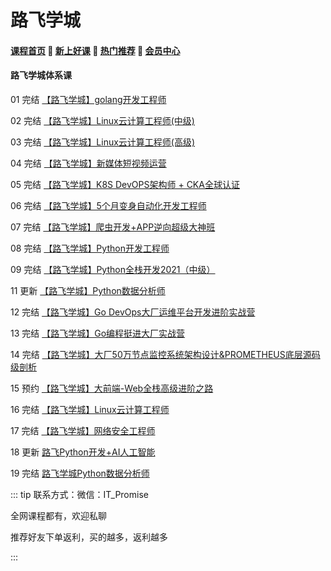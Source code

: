 # 路飞学城

#### [**课程首页**](../../README.md) 💖 [**新上好课**](./xshk.md) 💖 [**热门推荐**](./rmtj.md) 💖 [**会员中心**](./vip.md)

#### 路飞学城体系课

01 完结 [【路飞学城】golang开发工程师](https://www.luffycity.com/light-course/go)

02 完结 [【路飞学城】Linux云计算工程师(中级)](https://www.luffycity.com/employment-course/2/detail)

03 完结 [【路飞学城】Linux云计算工程师(高级)](https://www.luffycity.com/employment-course/3/detail)

04 完结 [【路飞学城】新媒体短视频运营](https://www.luffycity.com/light-course/new-media)

05 完结 [【路飞学城】K8S DevOPS架构师 + CKA全球认证](https://www.luffycity.com/light-course)

06 完结 [【路飞学城】5个月变身自动化开发工程师](https://www.luffycity.com/light-course/automation-python)

07 完结 [【路飞学城】爬虫开发+APP逆向超级大神班](https://www.luffycity.com/light-course)

08 完结 [【路飞学城】Python开发工程师](https://www.luffycity.com/light-course/python)

09 完结 [【路飞学城】Python全栈开发2021（中级）](https://www.luffycity.com/employment-course/1/detail)

11 更新 [【路飞学城】Python数据分析师](https://www.luffycity.com/employment-course/23/detail)

12 完结 [【路飞学城】Go DevOps大厂运维平台开发进阶实战营](https://www.luffycity.com/light-course)

13 完结 [【路飞学城】Go编程挺进⼤⼚实战营](https://www.luffycity.com/light-course)

14 完结 [【路飞学城】大厂50万节点监控系统架构设计&PROMETHEUS底层源码级剖析](https://www.luffycity.com/light-course)

15 预约 [【路飞学城】大前端-Web全栈高级进阶之路](https://www.luffycity.com/light-course)

16 完结 [【路飞学城】Linux云计算工程师](https://www.luffycity.com/light-course)

17 完结 [【路飞学城】网络安全工程师](https://www.luffycity.com/light-course)

18 更新 [路飞Python开发+AI人工智能](https://www.luffycity.com/employment-course/4/chapter)

19 完结 [路飞学城Python数据分析师](https://www.luffycity.com/employment-course/23/detail)



::: tip
联系方式：微信：IT_Promise

全网课程都有，欢迎私聊

推荐好友下单返利，买的越多，返利越多

:::